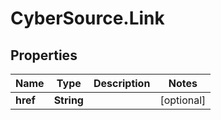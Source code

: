 # CyberSource.Link

## Properties
Name | Type | Description | Notes
------------ | ------------- | ------------- | -------------
**href** | **String** |  | [optional] 


